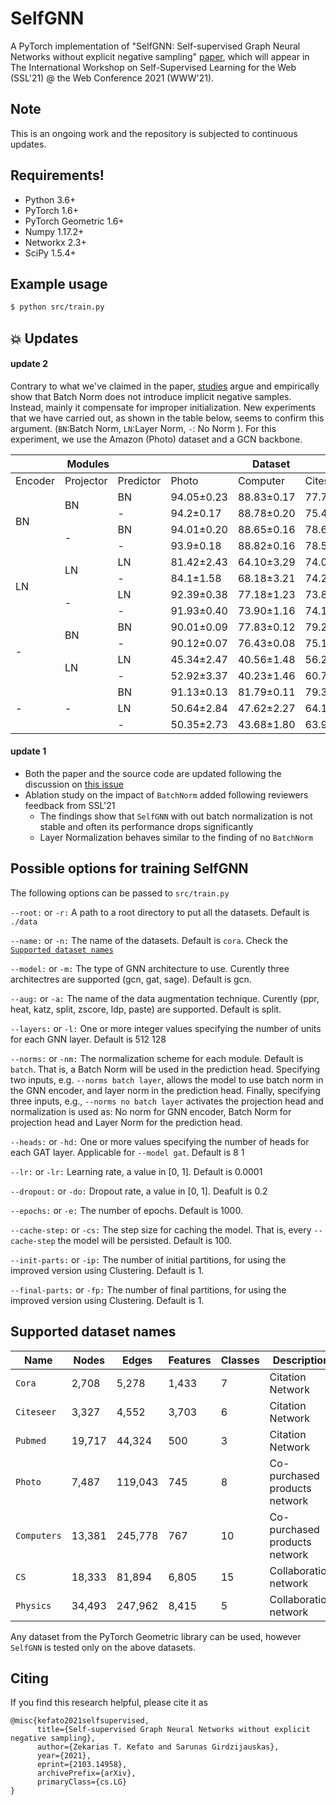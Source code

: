# SelfGNN

A PyTorch implementation of "SelfGNN: Self-supervised Graph Neural Networks without explicit negative sampling" [paper](https://arxiv.org/abs/2103.14958), which will appear in The International Workshop on Self-Supervised Learning for the Web (SSL'21) @ the Web Conference 2021 (WWW'21).

## Note
This is an ongoing work and the repository is subjected to continuous updates.



## Requirements!

-   Python 3.6+
-   PyTorch 1.6+
-   PyTorch Geometric 1.6+
-   Numpy 1.17.2+
-   Networkx 2.3+
-   SciPy 1.5.4+

## Example usage

```sh
$ python src/train.py
```

## :collision: Updates 

#### update 2

Contrary to what we've claimed in the paper, [studies](https://arxiv.org/abs/2010.10241) argue and empirically show that Batch Norm does not introduce implicit negative samples.
Instead, mainly it compensate for improper initialization. New experiments that we have carried out, as shown in the table below, seems to confirm this argument.
(`BN`:Batch Norm, `LN`:Layer Norm, `-`: No Norm ). For this experiment, we use the Amazon (Photo) dataset and a GCN backbone.


<table>
<thead>
  <tr>
    <th colspan="3">Modules</th>
    <th colspan="3">Dataset</th>
  </tr>
</thead>
<tbody>
  <tr>
    <td>Encoder</td>
    <td>Projector</td>
    <td>Predictor</td>
    <td>Photo</td>
    <td>Computer</td>
    <td>Citeseer</td>
  </tr>
  <tr>
    <td rowspan="4">BN</td>
    <td rowspan="2">BN</td>
    <td>BN</td>
    <td>94.05±0.23</td>
    <td>88.83±0.17</td>
    <td>77.7680,0.57</td>
  </tr>
  <tr>
    <td>-</td>
    <td>94.2±0.17</td>
    <td>88.78±0.20</td>
    <td>75.4880,0.70</td>
  </tr>
  <tr>
    <td rowspan="2">-</td>
    <td>BN</td>
    <td>94.01±0.20</td>
    <td>88.65±0.16</td>
    <td>78.6620,0.52</td>
  </tr>
  <tr>
    <td>-</td>
    <td>93.9±0.18</td>
    <td>88.82±0.16</td>
    <td>78.5300,0.47</td>
  </tr>
  <tr>
    <td rowspan="4">LN</td>
    <td rowspan="2">LN</td>
    <td>LN</td>
    <td>81.42±2.43</td>
    <td>64.10±3.29</td>
    <td>74.0640,1.07</td>
  </tr>
  <tr>
    <td>-</td>
    <td>84.1±1.58</td>
    <td>68.18±3.21</td>
    <td>74.2620,0.55</td>
  </tr>
  <tr>
    <td rowspan="2">-</td>
    <td>LN</td>
    <td>92.39±0.38</td>
    <td>77.18±1.23</td>
    <td>73.8480,0.73</td>
  </tr>
  <tr>
    <td>-</td>
    <td>91.93±0.40</td>
    <td>73.90±1.16</td>
    <td>74.1140,0.73</td>
  </tr>
  <tr>
    <td rowspan="4">-</td>
    <td rowspan="2">BN</td>
    <td>BN</td>
    <td>90.01±0.09</td>
    <td>77.83±0.12</td>
    <td>79.2120,0.27</td>
  </tr>
  <tr>
    <td>-</td>
    <td>90.12±0.07</td>
    <td>76.43±0.08</td>
    <td>75.1100,0.15</td>
  </tr>
  <tr>
    <td rowspan="2">LN</td>
    <td>LN</td>
    <td>45.34±2.47</td>
    <td>40.56±1.48</td>
    <td>56.2920,0.77</td>
  </tr>
  <tr>
    <td>-</td>
    <td>52.92±3.37</td>
    <td>40.23±1.46</td>
    <td>60.7640,0.81</td>
  </tr>
  <tr>
    <td rowspan="3">-</td>
    <td rowspan="3">-</td>
    <td>BN</td>
    <td>91.13±0.13</td>
    <td>81.79±0.11</td>
    <td>79.3420,0.21</td>
  </tr>
  <tr>
    <td>LN</td>
    <td>50.64±2.84</td>
    <td>47.62±2.27</td>
    <td>64.1800,1.08</td>
  </tr>
  <tr>
    <td>-</td>
    <td>50.35±2.73</td>
    <td>43.68±1.80</td>
    <td>63.9120,0.92</td>
  </tr>
</tbody>
</table>

#### update 1

- Both the paper and the source code are updated following the discussion on [this issue](https://github.com/zekarias-tilahun/SelfGNN/issues/1)
- Ablation study on the impact of ```BatchNorm``` added following reviewers feedback from SSL'21
   - The findings show that ```SelfGNN``` with out batch normalization is not stable and often its performance drops significantly
   - Layer Normalization behaves similar to the finding of no ```BatchNorm```

   
## Possible options for training SelfGNN


The following options can be passed to `src/train.py`

`--root:` or `-r:`
A path to a root directory to put all the datasets. Default is `./data`

`--name:` or `-n:`
The name of the datasets. Default is `cora`. Check the [`Supported dataset names`](#Supported-dataset-names)

`--model:` or `-m:`
The type of GNN architecture to use. Curently three architectres are supported (gcn, gat, sage).
Default is gcn.

`--aug:` or `-a:`
The name of the data augmentation technique. Curently (ppr, heat, katz, split, zscore, ldp, paste) are supported.
Default is split.

`--layers:` or `-l:`
One or more integer values specifying the number of units for each GNN layer.
Default is 512 128

`--norms:` or `-nm:`
The normalization scheme for each module. Default is `batch`. That is, a Batch Norm will be used in the prediction head. 
Specifying two inputs, e.g. ```--norms batch layer```, allows the model to use batch norm in the GNN encoder, and layer 
norm in the prediction head. Finally, specifying three inputs, e.g., ```--norms no batch layer``` activates the 
projection head and normalization is used as: No norm for GNN encoder, Batch Norm for projection head and Layer Norm 
for the prediction head.

`--heads:` or `-hd:`
One or more values specifying the number of heads for each GAT layer.
Applicable for `--model gat`. Default is 8 1

`--lr:` or `-lr:`
Learning rate, a value in [0, 1]. Default is 0.0001

`--dropout:` or `-do:`
Dropout rate, a value in [0, 1]. Deafult is 0.2

`--epochs:` or `-e:`
The number of epochs. Default is 1000.

`--cache-step:` or `-cs:`
The step size for caching the model. That is, every `--cache-step` the model will be persisted. Default is 100.

`--init-parts:` or `-ip:`
The number of initial partitions, for using the improved version using Clustering.
Default is 1.

`--final-parts:` or `-fp:`
The number of final partitions, for using the improved version using Clustering.
Default is 1.

## Supported dataset names

| Name        | Nodes       | Edges   | Features | Classes | Description                   |
| ----------- | ----------- | ------- | -------- | ------- | ----------------------------- |
| `Cora`      | 2,708       | 5,278   | 1,433    | 7       | Citation Network              |
| `Citeseer`  | 3,327       | 4,552   | 3,703    | 6       | Citation Network              |
| `Pubmed`    | 19,717      | 44,324  | 500      | 3       | Citation Network              |
| `Photo`     | 7,487       | 119,043 | 745      | 8       | Co-purchased products network |
| `Computers` | 13,381      | 245,778 | 767      | 10      | Co-purchased products network |
| `CS`        | 18,333      | 81,894  | 6,805    | 15      | Collaboration network         |
| `Physics`   | 34,493      | 247,962 | 8,415    | 5       | Collaboration network         |


Any dataset from the PyTorch Geometric library can be used, however `SelfGNN` is tested only on
the above datasets.


Citing
------

If you find this research helpful, please cite it as

```
@misc{kefato2021selfsupervised,
      title={Self-supervised Graph Neural Networks without explicit negative sampling}, 
      author={Zekarias T. Kefato and Sarunas Girdzijauskas},
      year={2021},
      eprint={2103.14958},
      archivePrefix={arXiv},
      primaryClass={cs.LG}
}
```